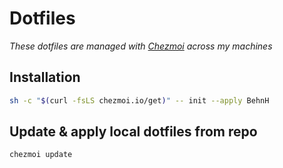 # Dotfiles

*These dotfiles are managed with [Chezmoi](https://www.chezmoi.io/) across my machines*

## Installation
```bash
sh -c "$(curl -fsLS chezmoi.io/get)" -- init --apply BehnH
```

## Update & apply local dotfiles from repo
```bash
chezmoi update
```

